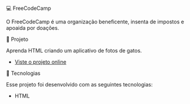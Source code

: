 💻 FreeCodeCamp

O FreeCodeCamp é uma organização beneficente, insenta de impostos e apoaida por doações.

🔖 Projeto

Aprenda HTML criando um aplicativo de fotos de gatos.
- [Viste o projeto online](http://gabrielaspenha.github.io/App-Fotos-de-Gatos)

🚀 Tecnologias

Esse projeto foi desenvolvido com as seguintes tecnologias:

- HTML

